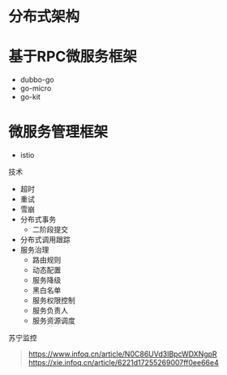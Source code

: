<!--
 * @Descripttion: 
 * @version: 
 * @Author: WangShuaibing
 * @Date: 2020-09-27 09:26:23
 * @LastEditors: WangShuaibing
 * @LastEditTime: 2020-11-17 21:09:46
-->
# 分布式架构



# 基于RPC微服务框架
- dubbo-go
- go-micro
- go-kit

# 微服务管理框架
- istio

技术
- 超时
- 重试
- 雪崩
- 分布式事务
    - 二阶段提交
- 分布式调用跟踪
- 服务治理
    - 路由规则
    - 动态配置
    - 服务降级
    - 黑白名单
    - 服务权限控制
    - 服务负责人
    - 服务资源调度


苏宁监控
> https://www.infoq.cn/article/N0C86UVd3IBpcWDXNgpR
> https://xie.infoq.cn/article/6221d17255269007ff0ee66e4